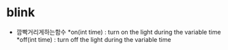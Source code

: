 # blink
* 깜빡거리게하는함수
*on(int time)   : turn on  the light during the variable time
*off(int time)  : turn off the light during the variable time
